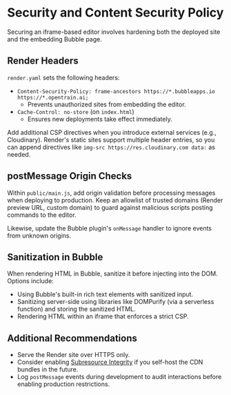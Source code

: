 # Security and Content Security Policy

Securing an iframe-based editor involves hardening both the deployed site and the embedding Bubble page.

## Render Headers

`render.yaml` sets the following headers:

- `Content-Security-Policy: frame-ancestors https://*.bubbleapps.io https://*.opentrain.ai;`
  - Prevents unauthorized sites from embedding the editor.
- `Cache-Control: no-store` (on `index.html`)
  - Ensures new deployments take effect immediately.

Add additional CSP directives when you introduce external services (e.g., Cloudinary). Render's static sites support multiple header entries, so you can append directives like `img-src https://res.cloudinary.com data:` as needed.

## postMessage Origin Checks

Within `public/main.js`, add origin validation before processing messages when deploying to production. Keep an allowlist of trusted domains (Render preview URL, custom domain) to guard against malicious scripts posting commands to the editor.

Likewise, update the Bubble plugin's `onMessage` handler to ignore events from unknown origins.

## Sanitization in Bubble

When rendering HTML in Bubble, sanitize it before injecting into the DOM. Options include:

- Using Bubble's built-in rich text elements with sanitized input.
- Sanitizing server-side using libraries like DOMPurify (via a serverless function) and storing the sanitized HTML.
- Rendering HTML within an iframe that enforces a strict CSP.

## Additional Recommendations

- Serve the Render site over HTTPS only.
- Consider enabling [Subresource Integrity](https://developer.mozilla.org/docs/Web/Security/Subresource_Integrity) if you self-host the CDN bundles in the future.
- Log `postMessage` events during development to audit interactions before enabling production restrictions.

